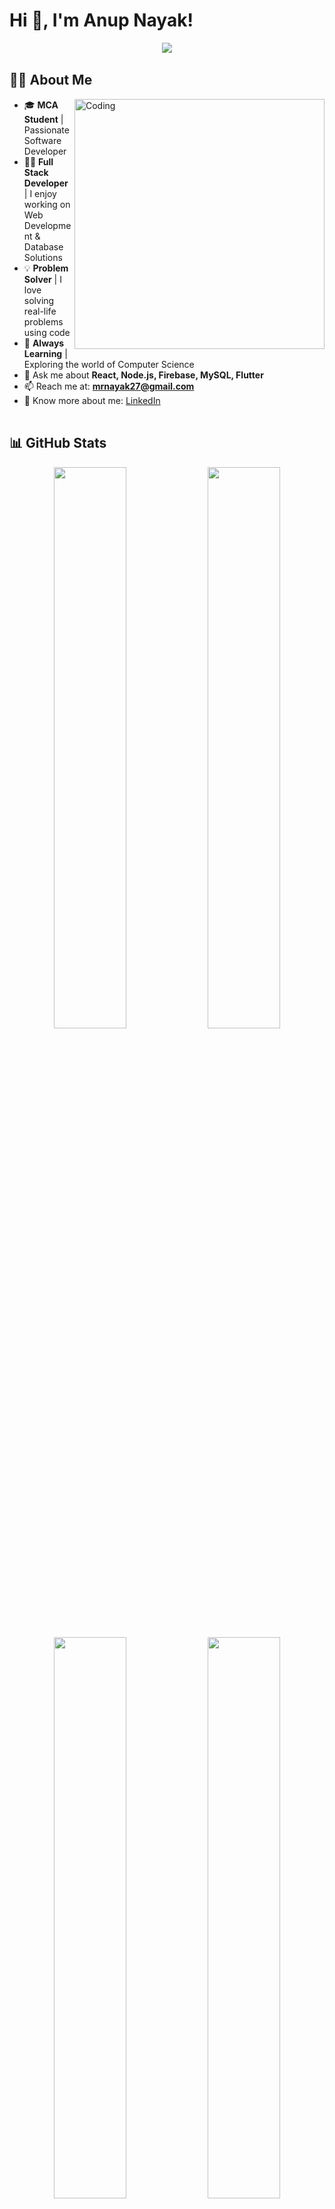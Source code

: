# Hi 👋, I'm Anup Nayak!

<div align="center">
  <img src="https://readme-typing-svg.demolab.com/?lines=I'm+a+MCA+Student;Learning+and+Exploring+Computer+Science;I+love+solving+real+life+problems+using+code;Full+Stack+Web+Developer;Let's+build+something+awesome!&font=Fira%20Code&center=true&width=600&height=50&color=667eea&vCenter=true&pause=1000&size=22" />
</div>

<img width="100%" height="2" src="https://github.com/user-attachments/assets/74038dd8-e0e4-4a5b-a7c2-198df1a86135">

## 👨‍💻 About Me

<img align="right" alt="Coding" width="400" src="https://user-images.githubusercontent.com/74038190/229223263-cf2e4b07-2615-4f87-9c38-e37600f8381a.gif">

- 🎓 **MCA Student** | Passionate Software Developer  
- 👨‍💻 **Full Stack Developer** | I enjoy working on Web Development & Database Solutions  
- 💡 **Problem Solver** | I love solving real-life problems using code  
- 🚀 **Always Learning** | Exploring the world of Computer Science  
- 💬 Ask me about **React, Node.js, Firebase, MySQL, Flutter**  
- 📫 Reach me at: **mrnayak27@gmail.com**  
- 📄 Know more about me: [LinkedIn](https://www.linkedin.com/in/anup-nayak-05651b25b/)

<img width="100%" height="2" src="https://github.com/user-attachments/assets/74038dd8-e0e4-4a5b-a7c2-198df1a86135">

## 📊 GitHub Stats

<div align="center">
  <img src="https://github-readme-stats.vercel.app/api?username=mrnayak25&show_icons=true&theme=tokyonight&hide_border=true&bg_color=0d1117&title_color=667eea&icon_color=667eea&text_color=ffffff" width="48%"/>
  <img src="https://github-readme-streak-stats.herokuapp.com/?user=mrnayak25&theme=tokyonight&hide_border=true&background=0d1117&stroke=667eea&ring=667eea&fire=667eea&currStreakLabel=667eea" width="48%"/>
</div>

<div align="center">
  <img src="https://github-readme-stats.vercel.app/api/top-langs/?username=mrnayak25&layout=compact&theme=tokyonight&hide_border=true&bg_color=0d1117&title_color=667eea&text_color=ffffff" width="48%" />
  <img src="https://github-readme-activity-graph.vercel.app/graph?username=mrnayak25&theme=tokyo-night&hide_border=true&bg_color=0d1117&color=667eea&line=667eea&point=ffffff" width="48%"/>
</div>

<div align="center">
  <img src="https://github-profile-summary-cards.vercel.app/api/cards/profile-details?username=anupnayak25&theme=tokyonight" width="80%"/>
</div>

<img width="100%" height="2" src="https://github.com/user-attachments/assets/74038dd8-e0e4-4a5b-a7c2-198df1a86135">

## 🔧 Tech Stack

<div align="center">
  <img src="https://skillicons.dev/icons?i=c,cpp,java,python,flutter,dart,html,css,js,react,nodejs,express,mysql,mongodb,firebase,git,github,figma,linux&perline=10&theme=dark" />
</div>

### 🚀 Languages & Frameworks
<div align="center">
  
![C](https://img.shields.io/badge/C-00599C?style=for-the-badge&logo=c&logoColor=white)
![C++](https://img.shields.io/badge/C%2B%2B-00599C?style=for-the-badge&logo=c%2B%2B&logoColor=white)
![Java](https://img.shields.io/badge/Java-ED8B00?style=for-the-badge&logo=java&logoColor=white)
![Python](https://img.shields.io/badge/Python-3776AB?style=for-the-badge&logo=python&logoColor=white)
![JavaScript](https://img.shields.io/badge/JavaScript-F7DF1E?style=for-the-badge&logo=javascript&logoColor=black)
![Dart](https://img.shields.io/badge/Dart-0175C2?style=for-the-badge&logo=dart&logoColor=white)

![HTML5](https://img.shields.io/badge/HTML5-E34F26?style=for-the-badge&logo=html5&logoColor=white)
![CSS3](https://img.shields.io/badge/CSS3-1572B6?style=for-the-badge&logo=css3&logoColor=white)
![React](https://img.shields.io/badge/React-20232A?style=for-the-badge&logo=react&logoColor=61DAFB)
![Node.js](https://img.shields.io/badge/Node.js-43853D?style=for-the-badge&logo=node.js&logoColor=white)
![Express.js](https://img.shields.io/badge/Express.js-404D59?style=for-the-badge)
![Flutter](https://img.shields.io/badge/Flutter-02569B?style=for-the-badge&logo=flutter&logoColor=white)

</div>

### 🗄️ Databases & Tools
<div align="center">
  
![MySQL](https://img.shields.io/badge/MySQL-00000F?style=for-the-badge&logo=mysql&logoColor=white)
![MongoDB](https://img.shields.io/badge/MongoDB-4EA94B?style=for-the-badge&logo=mongodb&logoColor=white)
![Firebase](https://img.shields.io/badge/Firebase-039BE5?style=for-the-badge&logo=Firebase&logoColor=white)
![Git](https://img.shields.io/badge/Git-F05032?style=for-the-badge&logo=git&logoColor=white)
![GitHub](https://img.shields.io/badge/GitHub-100000?style=for-the-badge&logo=github&logoColor=white)
![Figma](https://img.shields.io/badge/Figma-F24E1E?style=for-the-badge&logo=figma&logoColor=white)
![Linux](https://img.shields.io/badge/Linux-FCC624?style=for-the-badge&logo=linux&logoColor=black)

</div>

<img width="100%" height="2" src="https://github.com/user-attachments/assets/74038dd8-e0e4-4a5b-a7c2-198df1a86135">

## 🔗 Connect with Me

<div align="center">
  
[![LinkedIn](https://img.shields.io/badge/LinkedIn-0077B5?style=for-the-badge&logo=linkedin&logoColor=white)](https://www.linkedin.com/in/anup-nayak-05651b25b/)
[![Gmail](https://img.shields.io/badge/Gmail-D14836?style=for-the-badge&logo=gmail&logoColor=white)](mailto:mrnayak27@gmail.com)
[![GitHub](https://img.shields.io/badge/GitHub-100000?style=for-the-badge&logo=github&logoColor=white)](https://github.com/mrnayak25)

</div>

<img width="100%" height="2" src="https://github.com/user-attachments/assets/74038dd8-e0e4-4a5b-a7c2-198df1a86135">

## 📌 Featured Projects

<div align="center">
  
## 📌 Featured Projects

<div align="center">
  
<a href="https://github.com/svvaap/jobhunt4u">
  <img align="center" src="https://github-readme-stats.vercel.app/api/pin/?username=svvaap&repo=jobhunt4u&theme=tokyonight&hide_border=true&bg_color=0d1117&title_color=667eea&text_color=ffffff&icon_color=667eea" />
</a>
<a href="https://github.com/mrnayak25/carrer_nest">
  <img align="center" src="https://github-readme-stats.vercel.app/api/pin/?username=mrnayuk25&repo=carrer_nest&theme=tokyonight&hide_border=true&bg_color=0d1117&title_color=667eea&text_color=ffffff&icon_color=667eea" />
</a>

</div>

### 🚀 Project Highlights

<table align="center">
<tr>
<td width="50%">

**🔍 JobHunt4U**
- Modern job search platform
- Built with React & Node.js
- Features job listings & tracking
- Employer dashboard included
- MongoDB database integration

</td>
<td width="50%">

**🏢 Career Nest**  
- Career guidance platform
- Flutter & Firebase powered
- Video calls & mentorship
- Progress tracking system
- MySQL database backend

</td>
</tr>
</table>

<img width="100%" height="2" src="https://github.com/user-attachments/assets/74038dd8-e0e4-4a5b-a7c2-198df1a86135">

## 🏆 GitHub Achievements

<div align="center">
  <img src="https://github-profile-trophy.vercel.app/?username=mrnayak25&theme=tokyonight&no-frame=true&no-bg=true&row=1&column=6" width="100%"/>
</div>

<img width="100%" height="2" src="https://github.com/user-attachments/assets/74038dd8-e0e4-4a5b-a7c2-198df1a86135">

## 📈 Contribution Activity

<div align="center">
  <img src="https://github-readme-activity-graph.vercel.app/graph?username=mrnayak25&custom_title=Anup's%20GitHub%20Activity%20Graph&bg_color=0d1117&color=667eea&line=667eea&point=ffffff&area_color=667eea&title_color=ffffff&area=true" width="100%"/>
</div>

<img width="100%" height="2" src="https://github.com/user-attachments/assets/74038dd8-e0e4-4a5b-a7c2-198df1a86135">

## 💡 Dev Philosophy

<div align="center">
  
> *"The most effective debugging tool is careful thought, coupled with judiciously placed print statements."*  
> **– Brian Kernighan**

</div>

<div align="center">
  <img src="https://quotes-github-readme.vercel.app/api?type=horizontal&theme=tokyonight&border=true" />
</div>

<img width="100%" height="2" src="https://github.com/user-attachments/assets/74038dd8-e0e4-4a5b-a7c2-198df1a86135">

## 🎯 Current Focus

<div align="center">

```javascript
const anup = {
    currentFocus: "Full Stack Development",
    learning: ["React Native", "Docker", "GraphQL"],
    goals: ["Contribute to Open Source", "Build SaaS Products"],
    funFact: "I debug with console.log() and I'm proud of it! 😄"
};
```

</div>

<img width="100%" height="2" src="https://github.com/user-attachments/assets/74038dd8-e0e4-4a5b-a7c2-198df1a86135">

## 📊 Weekly Development Breakdown

```text
JavaScript   12 hrs 30 mins  ████████████░░░░░░░░░░░░░   48.2%
React        6 hrs 15 mins   ██████░░░░░░░░░░░░░░░░░░░   24.1%
Node.js      3 hrs 45 mins   ███░░░░░░░░░░░░░░░░░░░░░░   14.5%
Flutter      2 hrs 10 mins   ██░░░░░░░░░░░░░░░░░░░░░░░    8.4%
Other        1 hr 15 mins    █░░░░░░░░░░░░░░░░░░░░░░░░    4.8%
```

<img width="100%" height="2" src="https://github.com/user-attachments/assets/74038dd8-e0e4-4a5b-a7c2-198df1a86135">

## 🎨 GitHub Metrics

<div align="center">
  <img src="https://metrics.lecoq.io/mrnayak25?template=classic&config.timezone=Asia%2FKolkata" />
</div>

<img width="100%" height="2" src="https://github.com/user-attachments/assets/74038dd8-e0e4-4a5b-a7c2-198df1a86135">

## 🐍 Contribution Graph

<div align="center">
  <img src="https://github.com/mrnayak25/mrnayak25/blob/output/github-contribution-grid-snake-dark.svg" alt="snake animation" />
</div>

<img width="100%" height="2" src="https://github.com/user-attachments/assets/74038dd8-e0e4-4a5b-a7c2-198df1a86135">

## 💫 Random Dev Fact

<div align="center">
  <img src="https://readme-jokes.vercel.app/api?hideBorder&theme=tokyonight" alt="Jokes Card" />
</div>

<img width="100%" height="2" src="https://github.com/user-attachments/assets/74038dd8-e0e4-4a5b-a7c2-198df1a86135">

## 🎵 Currently Listening To

<div align="center">
  
[![Spotify](https://novatorem-mrnayak25.vercel.app/api/spotify)](https://open.spotify.com/user/31k6w3kx5km6qt4z5qsjh3tae7yi)

</div>

<img width="100%" height="2" src="https://github.com/user-attachments/assets/74038dd8-e0e4-4a5b-a7c2-198df1a86135">

<div align="center">
  
### 💝 Thanks for visiting my profile!

<img src="https://media.giphy.com/media/LnQjpWaON8nhr21vNW/giphy.gif" width="60"> <em><b>I love connecting with different people</b> so if you want to say <b>hi, I'll be happy to meet you more!</b> 😊</em>

---

⭐️ From [Anup Nayak](https://github.com/mrnayak25) | Made with ❤️ and lots of ☕

</div>

<div align="center">
  <img src="https://capsule-render.vercel.app/api?type=waving&color=gradient&height=100&section=footer"/>
</div>
